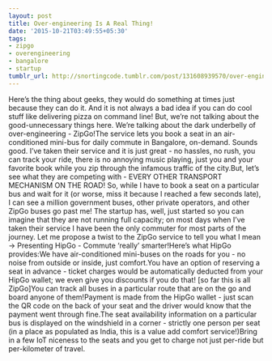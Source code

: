 ```yaml
---
layout: post
title: Over-engineering Is A Real Thing!
date: '2015-10-21T03:49:55+05:30'
tags:
- zipgo
- overengineering
- bangalore
- startup
tumblr_url: http://snortingcode.tumblr.com/post/131608939570/over-engineering-is-a-real-thing
---
```

Here’s the thing about geeks, they would do something at times just because they can do it. And it is not always a bad idea if you can do cool stuff like delivering pizza on command line! But, we’re not talking about the good-unnecessary things here. We’re talking about the dark underbelly of over-engineering - ZipGo!The service lets you book a seat in an air-conditioned mini-bus for daily commute in Bangalore, on-demand. Sounds good. I’ve taken their service and it is just great - no hassles, no rush, you can track your ride, there is no annoying music playing, just you and your favorite book while you zip through the infamous traffic of the city.But, let’s see what they are competing with - EVERY OTHER TRANSPORT MECHANISM ON THE ROAD! So, while I have to book a seat on a particular bus and wait for it (or worse, miss it because I reached a few seconds late), I can see a million government buses, other private operators, and other ZipGo buses go past me! The startup has, well, just started so you can imagine that they are not running full capacity; on most days when I’ve taken their service I have been the only commuter for most parts of the journey. Let me propose a twist to the ZipGo service to tell you what I mean -> Presenting HipGo - Commute ‘really’ smarter!Here’s what HipGo provides:We have air-conditioned mini-buses on the roads for you - no noise from outside or inside, just comfort.You have an option of reserving a seat in advance - ticket charges would be automatically deducted from your HipGo wallet; we even give you discounts if you do that! [so far this is all ZipGo]You can track all buses in a particular route that are on the go and board anyone of them!Payment is made from the HipGo wallet - just scan the QR code on the back of your seat and the driver would know that the payment went through fine.The seat availability information on a particular bus is displayed on the windshield in a corner - strictly one person per seat (in a place as populated as India, this is a value add comfort service!)Bring in a few IoT niceness to the seats and you get to charge not just per-ride but per-kilometer of travel.
